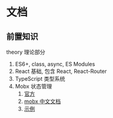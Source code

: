 # 文档

## 前置知识

theory 理论部分

1. ES6+, class, async, ES Modules
2. React 基础, 包含 React, React-Router
3. TypeScript 类型系统
4. Mobx 状态管理
   1. [官方](https://mobx.js.org/react-integration.html)
   2. [mobx 中文文档](https://cn.mobx.js.org/)
   3. [示例](https://github.com/cloudyan/learn-mobx)

